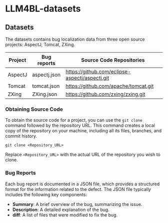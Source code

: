 # LLM4BL-datasets

## Datasets

The datasets contains bug localization data from three open source projects: AspectJ, Tomcat, ZXing.

| Project | Bug reports  | Source Code Repositories                 |
| ------- | ------------ | ---------------------------------------- |
| AspectJ | aspectj.json | https://github.com/eclipse-aspectj/aspectj.git |
| Tomcat  | tomcat.json  | https://github.com/apache/tomcat.git     |
| ZXing   | ZXing.json   | https://github.com/zxing/zxing.git       |

### Obtaining Source Code

To obtain the source code for a project, you can use the `git clone` command followed by the repository URL. This command creates a local copy of the repository on your machine, including all its files, branches, and commit history.

```
git clone <Repository_URL>
```

Replace `<Repository_URL>` with the actual URL of the repository you wish to clone.



### Bug Reports

Each bug report is documented in a JSON file, which provides a structured format for the information related to the defect. The JSON file typically includes the following key components:

- **Summary**: A brief overview of the bug, summarizing the issue.
- **Description**: A detailed explanation of the bug.
- **diff**: A list of files that were modified to fix the bug.